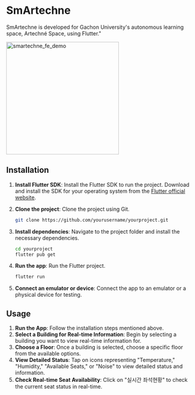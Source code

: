 # SmArtechne

SmArtechne is developed for Gachon University's autonomous learning space, Artechné Space, using Flutter."

<img width="300" alt="smartechne_fe_demo" src="https://github.com/SmArtechne/smartechne_frontend/assets/112641576/011fece9-25dd-4f73-bd64-41d8b984da13.png">

## Installation

1. **Install Flutter SDK**: Install the Flutter SDK to run the project. Download and install the SDK for your operating system from the [Flutter official website](https://flutter.dev/docs/get-started/install).

2. **Clone the project**: Clone the project using Git.

   ```bash
   git clone https://github.com/yourusername/yourproject.git
   ```

3. **Install dependencies**: Navigate to the project folder and install the necessary dependencies.

   ```bash
   cd yourproject
   flutter pub get
   ```

4. **Run the app**: Run the Flutter project.

   ```bash
   flutter run
   ```

5. **Connect an emulator or device**: Connect the app to an emulator or a physical device for testing.

## Usage

1. **Run the App**: Follow the installation steps mentioned above.
2. **Select a Building for Real-time Information**: Begin by selecting a building you want to view real-time information for.
3. **Choose a Floor**: Once a building is selected, choose a specific floor from the available options.
4. **View Detailed Status**: Tap on icons representing "Temperature," "Humidity," "Available Seats," or "Noise" to view detailed status and information.
5. **Check Real-time Seat Availability**: Click on "실시간 좌석현황" to check the current seat status in real-time.
